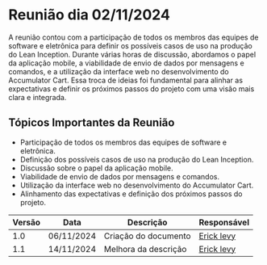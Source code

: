 #  Reunião dia 02/11/2024




A reunião contou com a participação de todos os membros das equipes de software e eletrônica para definir os possíveis casos de uso na produção do Lean Inception. Durante várias horas de discussão, abordamos o papel da aplicação mobile, a viabilidade de envio de dados por mensagens e comandos, e a utilização da interface web no desenvolvimento do Accumulator Cart. Essa troca de ideias foi fundamental para alinhar as expectativas e definir os próximos passos do projeto com uma visão mais clara e integrada.


## Tópicos Importantes da Reunião

- Participação de todos os membros das equipes de software e eletrônica.
- Definição dos possíveis casos de uso na produção do Lean Inception.
- Discussão sobre o papel da aplicação mobile.
- Viabilidade de envio de dados por mensagens e comandos.
- Utilização da interface web no desenvolvimento do Accumulator Cart.
- Alinhamento das expectativas e definição dos próximos passos do projeto.


| Versão| Data | Descrição | Responsável|
|-------|------|-----------|------------|
| 1.0 | 06/11/2024 | Criação do documento | [Erick levy](https://gitlab.com/Ericklevy)  |
| 1.1 | 14/11/2024 | Melhora da descrição | [Erick levy](https://gitlab.com/Ericklevy)  |






